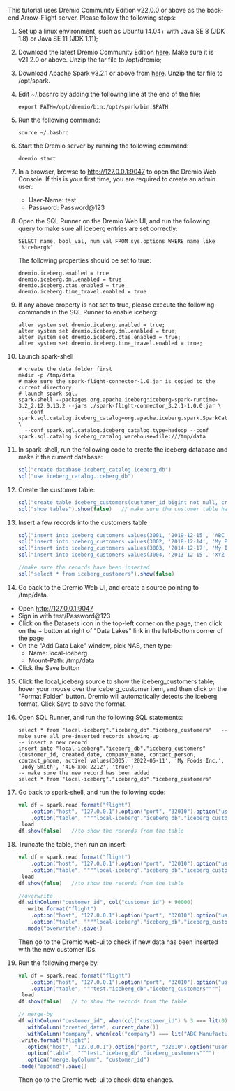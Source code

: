 This tutorial uses Dremio Community Edition v22.0.0 or above as the back-end Arrow-Flight server. Please follow the following steps:

1. Set up a linux environment, such as Ubuntu 14.04+ with Java SE 8 (JDK 1.8) or Java SE 11 (JDK 1.11);

2. Download the latest Dremio Community Edition [here](https://download.dremio.com/community-server/dremio-community-LATEST.tar.gz). Make sure it is v21.2.0 or above. Unzip the tar file to /opt/dremio;

3. Download Apache Spark v3.2.1 or above from [here](https://spark.apache.org/downloads.html). Unzip the tar file to /opt/spark.

4. Edit ~/.bashrc by adding the following line at the end of the file:
    ```shell
    export PATH=/opt/dremio/bin:/opt/spark/bin:$PATH
    ```

5. Run the following command:
   ```shell
   source ~/.bashrc
   ```

6. Start the Dremio server by running the following command:
   ```shell
   dremio start
   ```

7. In a browser, browse to http://127.0.0.1:9047 to open the Dremio Web Console. If this is your first time, you are required to create an admin user:
   - User-Name: test
   - Password: Password@123

8. Open the SQL Runner on the Dremio Web UI, and run the following query to make sure all iceberg entries are set correctly:
   ```roomsql
   SELECT name, bool_val, num_val FROM sys.options WHERE name like '%iceberg%'
   ```
   The following properties should be set to true:
   ```roomsql
   dremio.iceberg.enabled = true
   dremio.iceberg.dml.enabled = true
   dremio.iceberg.ctas.enabled = true
   dremio.iceberg.time_travel.enabled = true
   ```

9. If any above property is not set to true, please execute the following commands in the SQL Runner to enable iceberg:
   ```roomsql
   alter system set dremio.iceberg.enabled = true;
   alter system set dremio.iceberg.dml.enabled = true;
   alter system set dremio.iceberg.ctas.enabled = true;
   alter system set dremio.iceberg.time_travel.enabled = true;
   ```

10. Launch spark-shell
    ```shell
    # create the data folder first
    mkdir -p /tmp/data
    # make sure the spark-flight-connector-1.0.jar is copied to the current directory
    # launch spark-sql. 
    spark-shell --packages org.apache.iceberg:iceberg-spark-runtime-3.2_2.12:0.13.2 --jars ./spark-flight-connector_3.2.1-1.0.0.jar \
      --conf spark.sql.catalog.iceberg_catalog=org.apache.iceberg.spark.SparkCatalog \
      --conf spark.sql.catalog.iceberg_catalog.type=hadoop --conf spark.sql.catalog.iceberg_catalog.warehouse=file:///tmp/data
    ```

11. In spark-shell, run the following code to create the iceberg database and make it the current database:
    ```scala
    sql("create database iceberg_catalog.iceberg_db")
    sql("use iceberg_catalog.iceberg_db")
    ```

12. Create the customer table:
    ```scala
    sql("create table iceberg_customers(customer_id bigint not null, created_date string not null, company_name string, contact_person string, contact_phone string, active boolean) using iceberg;")
    sql("show tables").show(false)   // make sure the customer table has been created
    ```

13. Insert a few records into the customers table
    ```scala
    sql("insert into iceberg_customers values(3001, '2019-12-15', 'ABC Manufacturing', 'Jay Douglous', '123-xxx-1212', true)")
    sql("insert into iceberg_customers values(3002, '2018-12-14', 'My Pharma Corp.', 'Jessica Smith', '123-xxx-3652', true)")
    sql("insert into iceberg_customers values(3003, '2014-12-17', 'My Investors, Inc.', 'Chris Pandha', '123-xxx-6845', true)")
    sql("insert into iceberg_customers values(3004, '2013-12-15', 'XYZ Life Insurance, Inc.', 'Foster Ling', '123-xxx-9487', true)")

    //make sure the records have been inserted
    sql("select * from iceberg_customers").show(false)
    ```

14. Go back to the Dremio Web UI, and create a source pointing to /tmp/data.
  - Open http://127.0.0.1:9047
  - Sign in with test/Password@123
  - Click on the Datasets icon in the top-left corner on the page, then click on the + button at right of "Data Lakes" link in the left-bottom corner of the page
  - On the "Add Data Lake" window, pick NAS, then type:
    - Name: local-iceberg
    - Mount-Path: /tmp/data
  - Click the Save button 

15. Click the local_iceberg source to show the iceberg_customers table; hover your mouse over the iceberg_customer item, and then click on the "Format Folder" button. Dremio will automatically detects the iceberg format. Click Save to save the format.

16. Open SQL Runner, and run the following SQL statements:
    ```roomsql
    select * from "local-iceberg"."iceberg_db"."iceberg_customers"   -- make sure all pre-inserted records showing up
    -- insert a new record
    insert into "local-iceberg"."iceberg_db"."iceberg_customers"(customer_id, created_date, company_name, contact_person, contact_phone, active) values(3005, '2022-05-11', 'My Foods Inc.', 'Judy Smith', '416-xxx-2212', 'true')
    -- make sure the new record has been added
    select * from "local-iceberg"."iceberg_db"."iceberg_customers" 
    ```

17. Go back to spark-shell, and run the following code:
    ```scala
    val df = spark.read.format("flight")
        .option("host", "127.0.0.1").option("port", "32010").option("user", "test").option("password", "Password@12345")
        .option("table", """"local-iceberg"."iceberg_db"."iceberg_customers"""")
    .load
    df.show(false)   //to show the records from the table
    ```

18. Truncate the table, then run an insert:
    ```scala
    val df = spark.read.format("flight")
        .option("host", "127.0.0.1").option("port", "32010").option("user", "test").option("password", "Password@12345")
        .option("table", """"local-iceberg"."iceberg_db"."iceberg_customers"""")
    .load
    df.show(false)   //to show the records from the table

    //overwrite
    df.withColumn("customer_id", col("customer_id") + 90000)
      .write.format("flight")
        .option("host", "127.0.0.1").option("port", "32010").option("user", "test").option("password", "Password@12345")
        .option("table", """"local-iceberg"."iceberg_db"."iceberg_customers"""")
      .mode("overwrite").save()
    ```
    Then go to the Dremio web-ui to check if new data has been inserted with the new customer IDs.

19. Run the following merge by:
    ```scala
    val df = spark.read.format("flight")
        .option("host", "127.0.0.1").option("port", "32010").option("user", "test").option("password", "Password@12345")
        .option("table", """test."iceberg_db"."iceberg_customers"""")
    .load
    df.show(false)   // to show the records from the table

    // merge-by
    df.withColumn("customer_id", when(col("customer_id") % 3 === lit(0), col("customer_id") + 90000).otherwise(col("customer_id")))
      .withColumn("created_date", current_date())
      .withColumn("company", when(col("company") === lit("ABC Manufacturing"), lit("Central Bank")).otherwise(col("company")))
    .write.format("flight")
      .option("host", "127.0.0.1").option("port", "32010").option("user", "test").option("password", "Password@12345")
      .option("table", """test."iceberg_db"."iceberg_customers"""")
      .option("merge.byColumn", "customer_id")
    .mode("append").save()
    ```
    Then go to the Dremio web-ui to check data changes.

